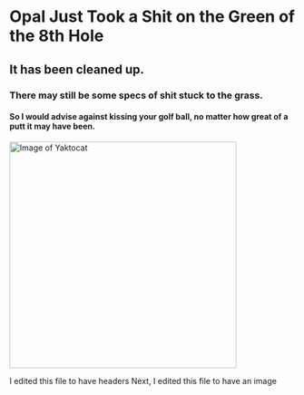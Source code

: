 # Opal Just Took a Shit on the Green of the 8th Hole
## It has been cleaned up.
### There may still be some specs of shit stuck to the grass.
#### So I would advise against kissing your golf ball, no matter how great of a putt it may have been.

<img alt="Image of Yaktocat" src=https://octodex.github.com/images/yaktocat.png width=400>



I edited this file to have headers
Next, I edited this file to have an image
